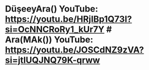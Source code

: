 # DüşeeyAra() YouTube: https://youtu.be/HRjIBp1Q73I?si=OcNNCRoRy1_kUr7Y                                                                                                # Ara(MAk()) YouTube: https://youtu.be/JOSCdNZ9zVA?si=jtlUQJNQ79K-qrww


